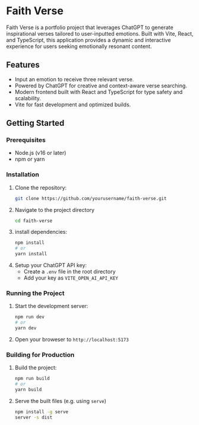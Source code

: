 # Faith Verse

Faith Verse is a portfolio project that leverages ChatGPT to generate inspirational verses tailored to user-inputted emotions. Built with Vite, React, and TypeScript, this application provides a dynamic and interactive experience for users seeking emotionally resonant content.

## Features
- Input an emotion to receive three relevant verse.
- Powered by ChatGPT for creative and context-aware verse searching.
- Modern frontend built with React and TypeScript for type safety and scalability.
- Vite for fast development and optimized builds.

## Getting Started

### Prerequisites
- Node.js (v16 or later)
- npm or yarn

### Installation
1. Clone the repository:
   ```bash
   git clone https://github.com/yourusername/faith-verse.git
   ```
2. Navigate to the project directory
    ```bash
    cd faith-verse
    ```
3. install dependencies:
    ```bash
    npm install 
    # or 
    yarn install
    ```
4. Setup your ChatGPT API key:
    - Create a `.env` file in the root directory
    - Add your key as `VITE_OPEN_AI_API_KEY`

### Running the Project
1. Start the development server:
    ```bash
    npm run dev
    # or
    yarn dev
    ```
2. Open your broweser to `http://localhost:5173`

### Building for Production
1. Build the project:
    ```bash
    npm run build
    # or
    yarn build
    ```
2. Serve the built files (e.g. using `serve`)
    ```bash
    npm install -g serve
    server -s dist
    ```